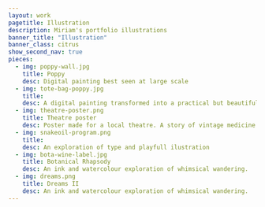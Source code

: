 ```yaml
---
layout: work
pagetitle: Illustration
description: Miriam's portfolio illustrations
banner_title: "Illustration"
banner_class: citrus
show_second_nav: true
pieces:
  - img: poppy-wall.jpg
    title: Poppy
    desc: Digital painting best seen at large scale
  - img: tote-bag-poppy.jpg
    title:
    desc: A digital painting transformed into a practical but beautiful tote-bag. Grocery shopping has never looked so good!
  - img: theatre-poster.png
    title: Theatre poster
    desc: Poster made for a local theatre. A story of vintage medicine and snakelike caniving...
  - img: snakeoil-program.png
    title:
    desc: An exploration of type and playfull ilustration
  - img: bota-wine-label.jpg
    title: Botanical Rhapsody
    desc: An ink and watercolour exploration of whimsical wandering.
  - img: dreams.png
    title: Dreams II
    desc: An ink and watercolour exploration of whimsical wandering.
---
```

